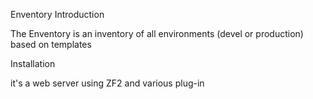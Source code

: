 Enventory
Introduction

The Enventory is an inventory of all environments (devel or production) based on templates

Installation

it's a web server using ZF2 and various plug-in
